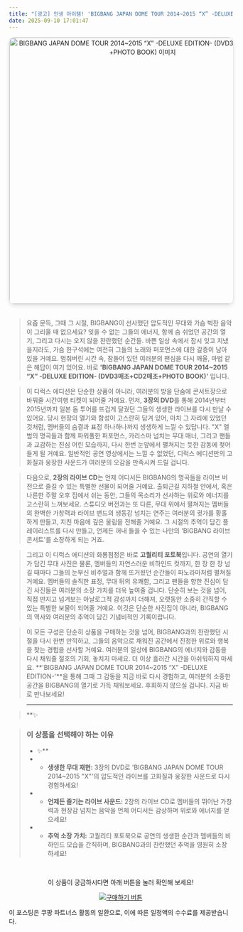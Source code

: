 ```yaml
---
title: "[광고] 인생 아이템! 'BIGBANG JAPAN DOME TOUR 2014~2015 “X” -DELUXE EDITION- (DVD3매조+CD2매조+PHOTO BOOK)'을(를) 만나보세요."
date: 2025-09-10 17:01:47
---
```


<div align="center">
    <a href="https://link.coupang.com/re/AFFSDP?lptag=AF8916626&pageKey=8592956703&itemId=24915007751&vendorItemId=91921397200&traceid=V0-153-0e60e66b4c5e9bc9&requestid=20250911020128883153768376&token=31850C%7CGM" target="_blank">
        <img src="https://ads-partners.coupang.com/image1/OjLQS8AMXP0uIJOBOlCFBAzcnfUDR6nYq6O_B3okZr0if-GW0MWWoXcTEDl--aViuJrvNAZUZ-O94IcNx-Xy8wUdhHNpsR4dRhIyLC7ZNONZTWkYPrdsuD7KdrpccK3zwJBCvADWTkB6xroiGmFQoiC0tLTrlx2y6SQUx6spElVYwe2YNtFc_SajERg4i2fSEhjaCdrCyMa2NB6Ed0TY1lIeUk4V9bmC8Fnw803gIMl-WWVtvvgAJqI-REnH8mPn2H_VM5KEN0TyusFjwIfFtNZKVJWIuQ0Jm-xhMqKWPMTjpXYIYk4=" alt="BIGBANG JAPAN DOME TOUR 2014~2015 “X” -DELUXE EDITION- (DVD3매조+CD2매조+PHOTO BOOK) 이미지" width="600" style="max-width: 100%; height: auto; border-radius: 12px; border: 1px solid #e0e0e0; box-shadow: 0 4px 8px rgba(0,0,0,0.1);">
    </a>
</div>
<br>

> 요즘 문득, 그때 그 시절, BIGBANG이 선사했던 압도적인 무대와 가슴 벅찬 음악이 그리울 때 없으세요? 잊을 수 없는 그들의 에너지, 함께 숨 쉬었던 공간의 열기, 그리고 다시는 오지 않을 찬란했던 순간들. 바쁜 일상 속에서 잠시 잊고 지냈을지라도, 가슴 한구석에는 여전히 그들의 노래와 퍼포먼스에 대한 갈증이 남아있을 거예요. 멈춰버린 시간 속, 잠들어 있던 여러분의 팬심을 다시 깨울, 마법 같은 해답이 여기 있어요. 바로 **'BIGBANG JAPAN DOME TOUR 2014~2015 “X” -DELUXE EDITION- (DVD3매조+CD2매조+PHOTO BOOK)'** 입니다.

> 이 디럭스 에디션은 단순한 상품이 아니라, 여러분의 방을 단숨에 콘서트장으로 바꿔줄 시간여행 티켓이 되어줄 거예요. 먼저, **3장의 DVD**를 통해 2014년부터 2015년까지 일본 돔 투어를 뜨겁게 달궜던 그들의 생생한 라이브를 다시 만날 수 있어요. 당시 현장의 열기와 함성이 고스란히 담겨 있어, 마치 그 자리에 있었던 것처럼, 멤버들의 숨결과 표정 하나하나까지 생생하게 느낄 수 있답니다. "X" 앨범의 명곡들과 함께 파워풀한 퍼포먼스, 카리스마 넘치는 무대 매너, 그리고 팬들과 교감하는 진심 어린 모습까지, 다시 한번 눈앞에서 펼쳐지는 듯한 감동에 젖어들게 될 거예요. 일반적인 공연 영상에서는 느낄 수 없었던, 디럭스 에디션만의 고화질과 웅장한 사운드가 여러분의 오감을 만족시켜 드릴 겁니다.

> 다음으로, **2장의 라이브 CD**는 언제 어디서든 BIGBANG의 명곡들을 라이브 버전으로 즐길 수 있는 특별한 선물이 되어줄 거예요. 출퇴근길 지하철 안에서, 혹은 나른한 주말 오후 집에서 쉬는 동안, 그들의 목소리가 선사하는 위로와 에너지를 고스란히 느껴보세요. 스튜디오 버전과는 또 다른, 무대 위에서 펼쳐지는 멤버들의 완벽한 가창력과 라이브 밴드의 생동감 넘치는 연주는 여러분의 귓가를 황홀하게 만들고, 지친 마음에 깊은 울림을 전해줄 거예요. 그 시절의 추억이 담긴 플레이리스트를 다시 만들고, 언제든 꺼내 들을 수 있는 나만의 'BIGBANG 라이브 콘서트'를 소장하게 되는 거죠.

> 그리고 이 디럭스 에디션의 화룡점정은 바로 **고퀄리티 포토북**입니다. 공연의 열기가 담긴 무대 사진은 물론, 멤버들의 자연스러운 비하인드 컷까지, 한 장 한 장 넘길 때마다 그들의 눈부신 비주얼과 함께 뜨거웠던 순간들이 파노라마처럼 펼쳐질 거예요. 멤버들의 솔직한 표정, 무대 뒤의 유쾌함, 그리고 팬들을 향한 진심이 담긴 사진들은 여러분의 소장 가치를 더욱 높여줄 겁니다. 단순히 보는 것을 넘어, 직접 만지고 넘겨보는 아날로그적 감성까지 더해져, 오랫동안 소중히 간직할 수 있는 특별한 보물이 되어줄 거예요. 이것은 단순한 사진집이 아니라, BIGBANG의 역사와 여러분의 추억이 담긴 기념비적인 기록이랍니다.

> 이 모든 구성은 단순히 상품을 구매하는 것을 넘어, BIGBANG과의 찬란했던 시절을 다시 한번 만끽하고, 그들의 음악으로 채워진 공간에서 진정한 위로와 행복을 찾는 경험을 선사할 거예요. 여러분의 일상에 BIGBANG의 에너지와 감동을 다시 채워줄 절호의 기회, 놓치지 마세요. 더 이상 흘러간 시간을 아쉬워하지 마세요. **'BIGBANG JAPAN DOME TOUR 2014~2015 “X” -DELUXE EDITION-'**을 통해 그때 그 감동을 지금 바로 다시 경험하고, 여러분의 소중한 공간을 BIGBANG의 열기로 가득 채워보세요. 후회하지 않으실 겁니다. 지금 바로 만나보세요!

> ---

> **✨


> ### 이 상품을 선택해야 하는 이유
> - ✨**
> - *   **생생한 무대 재현:** 3장의 DVD로 'BIGBANG JAPAN DOME TOUR 2014~2015 "X"'의 압도적인 라이브를 고화질과 웅장한 사운드로 다시 경험하세요!
> - *   **언제든 즐기는 라이브 사운드:** 2장의 라이브 CD로 멤버들의 뛰어난 가창력과 현장감 넘치는 음악을 언제 어디서든 감상하며 위로와 에너지를 얻으세요!
> - *   **추억 소장 가치:** 고퀄리티 포토북으로 공연의 생생한 순간과 멤버들의 비하인드 모습을 간직하며, BIGBANG과의 찬란했던 추억을 영원히 소장하세요!


<br>

<div align="center">
  <p>이 상품이 궁금하시다면 아래 버튼을 눌러 확인해 보세요!</p>
  <a href="https://link.coupang.com/re/AFFSDP?lptag=AF8916626&pageKey=8592956703&itemId=24915007751&vendorItemId=91921397200&traceid=V0-153-0e60e66b4c5e9bc9&requestid=20250911020128883153768376&token=31850C%7CGM" target="_blank">
    <img src="https://img.shields.io/badge/지금 바로 구매하기-FF5722?style=for-the-badge&logo=coupa&logoColor=white" alt="구매하기 버튼">
  </a>
</div>

이 포스팅은 쿠팡 파트너스 활동의 일환으로, 이에 따른 일정액의 수수료를 제공받습니다.
